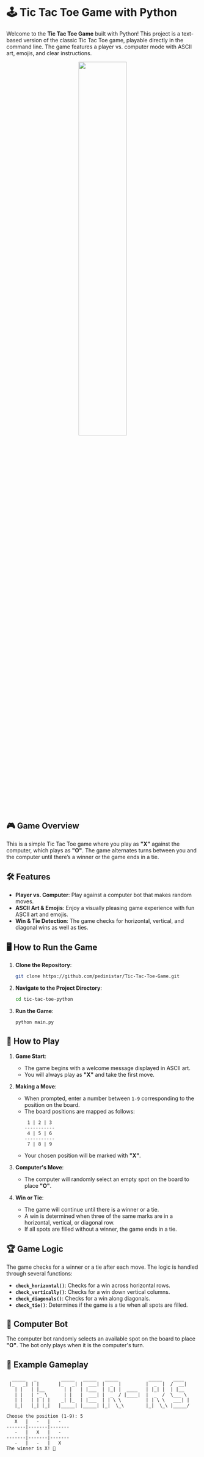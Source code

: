 # 🕹️ Tic Tac Toe Game with Python

Welcome to the **Tic Tac Toe Game** built with Python! This project is a text-based version of the classic Tic Tac Toe game, playable directly in the command line. The game features a player vs. computer mode with ASCII art, emojis, and clear instructions.

<p align="center">
  <img src="https://media.istockphoto.com/id/1365567894/vector/hand-drawn-vector-tic-tac-toe-game-noughts-and-crosses-doodle-sketch.jpg?s=612x612&w=0&k=20&c=pSs72urXBp6V8pnXvuJIfX3krtUoFhHaX6fG2g1PxUQ=" width="50%">
</p>


## 🎮 Game Overview

This is a simple Tic Tac Toe game where you play as **"X"** against the computer, which plays as **"O"**. The game alternates turns between you and the computer until there’s a winner or the game ends in a tie.

## 🛠️ Features

- **Player vs. Computer**: Play against a computer bot that makes random moves.
- **ASCII Art & Emojis**: Enjoy a visually pleasing game experience with fun ASCII art and emojis.
- **Win & Tie Detection**: The game checks for horizontal, vertical, and diagonal wins as well as ties.

## 🖥️ How to Run the Game

1. **Clone the Repository**:
   ```bash
   git clone https://github.com/pedinistar/Tic-Tac-Toe-Game.git
   ```
2. **Navigate to the Project Directory**:
   ```bash
   cd tic-tac-toe-python
   ```
3. **Run the Game**:
   ```bash
   python main.py
   ```

## 🎲 How to Play

1. **Game Start**:
   - The game begins with a welcome message displayed in ASCII art.
   - You will always play as **"X"** and take the first move.

2. **Making a Move**:
   - When prompted, enter a number between `1-9` corresponding to the position on the board.
   - The board positions are mapped as follows:
     ```
      1 | 2 | 3
     -----------
      4 | 5 | 6
     -----------
      7 | 8 | 9
     ```
   - Your chosen position will be marked with **"X"**.

3. **Computer's Move**:
   - The computer will randomly select an empty spot on the board to place **"O"**.

4. **Win or Tie**:
   - The game will continue until there is a winner or a tie.
   - A win is determined when three of the same marks are in a horizontal, vertical, or diagonal row.
   - If all spots are filled without a winner, the game ends in a tie.

## 🏆 Game Logic

The game checks for a winner or a tie after each move. The logic is handled through several functions:

- **`check_horizontal()`**: Checks for a win across horizontal rows.
- **`check_vertically()`**: Checks for a win down vertical columns.
- **`check_diagonals()`**: Checks for a win along diagonals.
- **`check_tie()`**: Determines if the game is a tie when all spots are filled.

## 🤖 Computer Bot

The computer bot randomly selects an available spot on the board to place **"O"**. The bot only plays when it is the computer's turn.

## 🌟 Example Gameplay

```
  _____   _         _____   _____   _____           _____    ____  
 |_   _| | |       |_   _| |  ___| |  _  |         |  _  |  /  __| 
   | |   | |__       | |   | |___  | |_| |  ____   | |_| |  | |__  
   | |   | '_ \      | |   |  ___| |  _  / |____|  |  _  /  \___ \ 
   | |   | | | |    _| |_  | |___  | | \ \         | | \ \   ___| | 
   |_|   |_| |_|   |_____| |_____| |_|  \_\        |_|  \_\ |_____/ 

Choose the position (1-9): 5
   X   |   -   |   -   
-------|-------|-------
   -   |   X   |   -   
-------|-------|-------
   -   |   -   |   X   
The winner is X! 🎉
```
